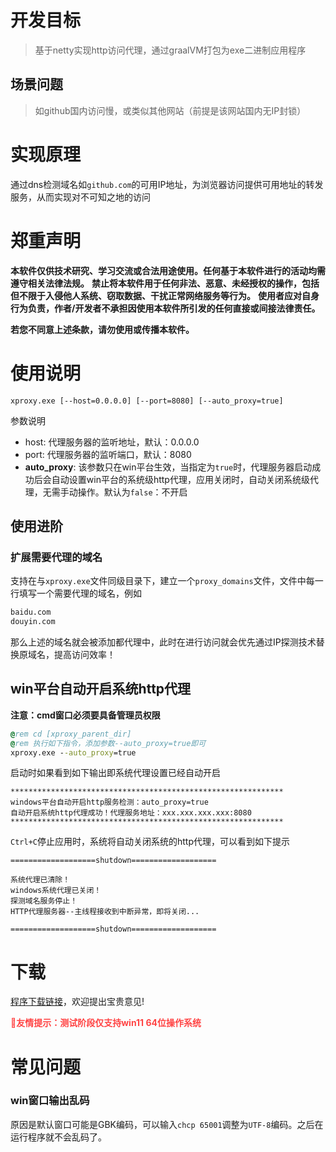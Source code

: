 # 开发目标
> 基于netty实现http访问代理，通过graalVM打包为exe二进制应用程序
## 场景问题
> 如github国内访问慢，或类似其他网站（前提是该网站国内无IP封锁）

# 实现原理
通过dns检测域名如`github.com`的可用IP地址，为浏览器访问提供可用地址的转发服务，从而实现对不可知之地的访问

# 郑重声明
**本软件仅供技术研究、学习交流或合法用途使用。任何基于本软件进行的活动均需遵守相关法律法规。**
**禁止将本软件用于任何非法、恶意、未经授权的操作，包括但不限于入侵他人系统、窃取数据、干扰正常网络服务等行为。**
**使用者应对自身行为负责，作者/开发者不承担因使用本软件所引发的任何直接或间接法律责任。**

**若您不同意上述条款，请勿使用或传播本软件。** 

# 使用说明
```
xproxy.exe [--host=0.0.0.0] [--port=8080] [--auto_proxy=true]
```

参数说明
- host: 代理服务器的监听地址，默认：0.0.0.0
- port: 代理服务器的监听端口，默认：8080
- **auto_proxy**: 该参数只在win平台生效，当指定为`true`时，代理服务器启动成功后会自动设置win平台的系统级http代理，应用关闭时，自动关闭系统级代理，无需手动操作。默认为`false`：不开启
## 使用进阶
### 扩展需要代理的域名
支持在与`xproxy.exe`文件同级目录下，建立一个`proxy_domains`文件，文件中每一行填写一个需要代理的域名，例如
```txt
baidu.com
douyin.com
```
那么上述的域名就会被添加都代理中，此时在进行访问就会优先通过IP探测技术替换原域名，提高访问效率！

## win平台自动开启系统http代理

**注意：cmd窗口必须要具备管理员权限**
```bat
@rem cd [xproxy_parent_dir]
@rem 执行如下指令，添加参数--auto_proxy=true即可
xproxy.exe --auto_proxy=true
```
启动时如果看到如下输出即系统代理设置已经自动开启
```
*************************************************************
windows平台自动开启http服务检测：auto_proxy=true
自动开启系统http代理成功！代理服务地址：xxx.xxx.xxx.xxx:8080
*************************************************************
```
`Ctrl+C`停止应用时，系统将自动关闭系统的http代理，可以看到如下提示
```
===================shutdown===================

系统代理已清除！
windows系统代理已关闭！
探测域名服务停止！
HTTP代理服务器--主线程接收到中断异常，即将关闭...

===================shutdown===================
```

# 下载
[程序下载链接](https://github.com/czadxubin/xproxy/tags)，欢迎提出宝贵意见!

<font color="#FF4444">**📌友情提示：测试阶段仅支持win11 64位操作系统**</font>

# 常见问题
###  win窗口输出乱码
原因是默认窗口可能是GBK编码，可以输入`chcp 65001`调整为`UTF-8`编码。之后在运行程序就不会乱码了。